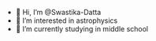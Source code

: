 - 👋 Hi, I’m @Swastika-Datta
- 👀 I’m interested in astrophysics
- 🌱 I’m currently studying in middle school


<!---
Swastika-Datta/Swastika-Datta is a ✨ special ✨ repository because its `README.md` (this file) appears on your GitHub profile.
You can click the Preview link to take a look at your changes.
--->
